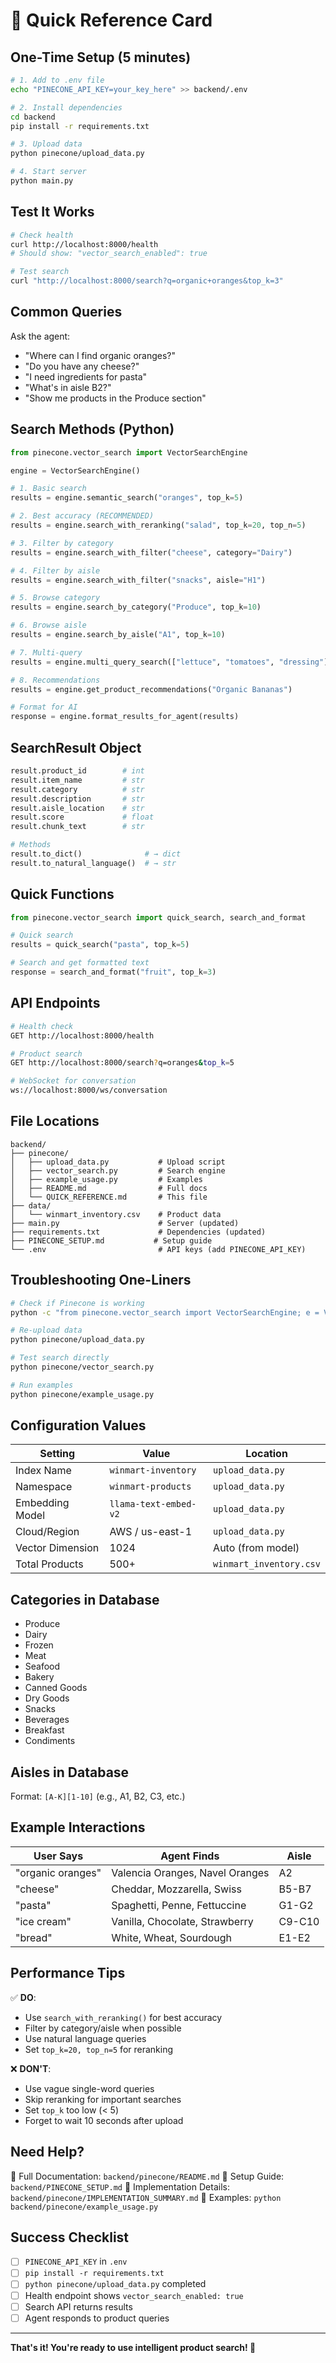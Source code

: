 # 🚀 Quick Reference Card

## One-Time Setup (5 minutes)

```bash
# 1. Add to .env file
echo "PINECONE_API_KEY=your_key_here" >> backend/.env

# 2. Install dependencies
cd backend
pip install -r requirements.txt

# 3. Upload data
python pinecone/upload_data.py

# 4. Start server
python main.py
```

## Test It Works

```bash
# Check health
curl http://localhost:8000/health
# Should show: "vector_search_enabled": true

# Test search
curl "http://localhost:8000/search?q=organic+oranges&top_k=3"
```

## Common Queries

Ask the agent:
- "Where can I find organic oranges?"
- "Do you have any cheese?"
- "I need ingredients for pasta"
- "What's in aisle B2?"
- "Show me products in the Produce section"

## Search Methods (Python)

```python
from pinecone.vector_search import VectorSearchEngine

engine = VectorSearchEngine()

# 1. Basic search
results = engine.semantic_search("oranges", top_k=5)

# 2. Best accuracy (RECOMMENDED)
results = engine.search_with_reranking("salad", top_k=20, top_n=5)

# 3. Filter by category
results = engine.search_with_filter("cheese", category="Dairy")

# 4. Filter by aisle
results = engine.search_with_filter("snacks", aisle="H1")

# 5. Browse category
results = engine.search_by_category("Produce", top_k=10)

# 6. Browse aisle
results = engine.search_by_aisle("A1", top_k=10)

# 7. Multi-query
results = engine.multi_query_search(["lettuce", "tomatoes", "dressing"])

# 8. Recommendations
results = engine.get_product_recommendations("Organic Bananas")

# Format for AI
response = engine.format_results_for_agent(results)
```

## SearchResult Object

```python
result.product_id        # int
result.item_name         # str
result.category          # str
result.description       # str
result.aisle_location    # str
result.score             # float
result.chunk_text        # str

# Methods
result.to_dict()              # → dict
result.to_natural_language()  # → str
```

## Quick Functions

```python
from pinecone.vector_search import quick_search, search_and_format

# Quick search
results = quick_search("pasta", top_k=5)

# Search and get formatted text
response = search_and_format("fruit", top_k=3)
```

## API Endpoints

```bash
# Health check
GET http://localhost:8000/health

# Product search
GET http://localhost:8000/search?q=oranges&top_k=5

# WebSocket for conversation
ws://localhost:8000/ws/conversation
```

## File Locations

```
backend/
├── pinecone/
│   ├── upload_data.py           # Upload script
│   ├── vector_search.py         # Search engine
│   ├── example_usage.py         # Examples
│   ├── README.md                # Full docs
│   └── QUICK_REFERENCE.md       # This file
├── data/
│   └── winmart_inventory.csv    # Product data
├── main.py                      # Server (updated)
├── requirements.txt             # Dependencies (updated)
├── PINECONE_SETUP.md           # Setup guide
└── .env                         # API keys (add PINECONE_API_KEY)
```

## Troubleshooting One-Liners

```bash
# Check if Pinecone is working
python -c "from pinecone.vector_search import VectorSearchEngine; e = VectorSearchEngine(); print('✅ Working!')"

# Re-upload data
python pinecone/upload_data.py

# Test search directly
python pinecone/vector_search.py

# Run examples
python pinecone/example_usage.py
```

## Configuration Values

| Setting | Value | Location |
|---------|-------|----------|
| Index Name | `winmart-inventory` | `upload_data.py` |
| Namespace | `winmart-products` | `upload_data.py` |
| Embedding Model | `llama-text-embed-v2` | `upload_data.py` |
| Cloud/Region | AWS / us-east-1 | `upload_data.py` |
| Vector Dimension | 1024 | Auto (from model) |
| Total Products | 500+ | `winmart_inventory.csv` |

## Categories in Database

- Produce
- Dairy
- Frozen
- Meat
- Seafood
- Bakery
- Canned Goods
- Dry Goods
- Snacks
- Beverages
- Breakfast
- Condiments

## Aisles in Database

Format: `[A-K][1-10]` (e.g., A1, B2, C3, etc.)

## Example Interactions

| User Says | Agent Finds | Aisle |
|-----------|-------------|-------|
| "organic oranges" | Valencia Oranges, Navel Oranges | A2 |
| "cheese" | Cheddar, Mozzarella, Swiss | B5-B7 |
| "pasta" | Spaghetti, Penne, Fettuccine | G1-G2 |
| "ice cream" | Vanilla, Chocolate, Strawberry | C9-C10 |
| "bread" | White, Wheat, Sourdough | E1-E2 |

## Performance Tips

✅ **DO**:
- Use `search_with_reranking()` for best accuracy
- Filter by category/aisle when possible
- Use natural language queries
- Set `top_k=20, top_n=5` for reranking

❌ **DON'T**:
- Use vague single-word queries
- Skip reranking for important searches
- Set `top_k` too low (< 5)
- Forget to wait 10 seconds after upload

## Need Help?

📖 Full Documentation: `backend/pinecone/README.md`
📖 Setup Guide: `backend/PINECONE_SETUP.md`
📖 Implementation Details: `backend/pinecone/IMPLEMENTATION_SUMMARY.md`
🧪 Examples: `python backend/pinecone/example_usage.py`

## Success Checklist

- [ ] `PINECONE_API_KEY` in `.env`
- [ ] `pip install -r requirements.txt`
- [ ] `python pinecone/upload_data.py` completed
- [ ] Health endpoint shows `vector_search_enabled: true`
- [ ] Search API returns results
- [ ] Agent responds to product queries

---

**That's it! You're ready to use intelligent product search! 🎉**

